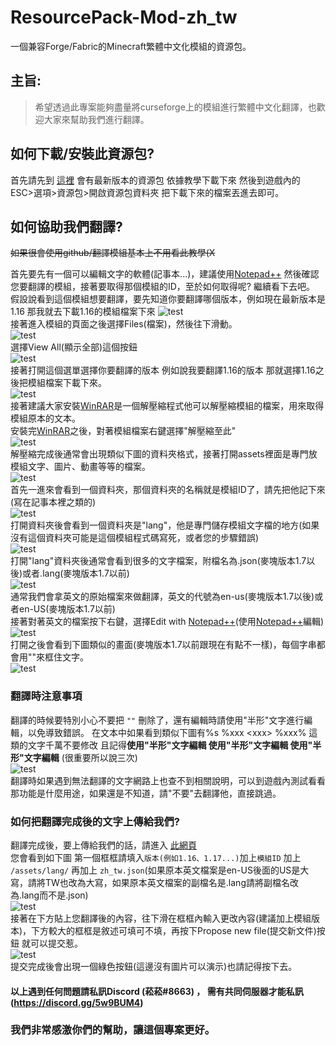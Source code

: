 # ResourcePack-Mod-zh_tw
一個兼容Forge/Fabric的Minecraft繁體中文化模組的資源包。  

## 主旨:
> 希望透過此專案能夠盡量將curseforge上的模組進行繁體中文化翻譯，也歡迎大家來幫助我們進行翻譯。  

## 如何下載/安裝此資源包?
首先請先到 [這裡](https://github.com/SiongSng/ResourcePack-Mod-zh_tw/releases/latest) 會有最新版本的資源包 依據教學下載下來
然後到遊戲內的 ESC>選項>資源包>開啟資源包資料夾 把下載下來的檔案丟進去即可。  
   
## 如何協助我們翻譯?
~~如果很會使用github/翻譯模組基本上不用看此教學(X~~

首先要先有一個可以編輯文字的軟體(記事本...)，建議使用[Notepad++](https://notepad-plus-plus.org/)
然後確認您要翻譯的模組，接著要取得那個模組的ID，至於如何取得呢?  繼續看下去吧。
假設說看到這個模組想要翻譯，要先知道你要翻譯哪個版本，例如現在最新版本是1.16 那我就去下載1.16的模組檔案下來
![test](https://media.discordapp.net/attachments/808603449285410846/811887465468002354/unknown.png)    
接著進入模組的頁面之後選擇Files(檔案)，然後往下滑動。  
![test](https://media.discordapp.net/attachments/808603449285410846/811893144799019038/unknown.png)  
選擇View All(顯示全部)這個按鈕  
![test](https://media.discordapp.net/attachments/808603449285410846/811893407999852544/unknown.png)  
接著打開這個選單選擇你要翻譯的版本 例如說我要翻譯1.16的版本 那就選擇1.16之後把模組檔案下載下來。  
![test](https://media.discordapp.net/attachments/808603449285410846/811893625977700372/unknown.png)  
接著建議大家安裝[WinRAR](https://rar.tw/)是一個解壓縮程式他可以解壓縮模組的檔案，用來取得模組原本的文本。  
安裝完[WinRAR](https://rar.tw/)之後，對著模組檔案右鍵選擇"解壓縮至此"  
![test](https://media.discordapp.net/attachments/808603449285410846/811894334751244288/unknown.png)  
解壓縮完成後通常會出現類似下圖的資料夾格式，接著打開assets裡面是專門放模組文字、圖片、動畫等等的檔案。  
![test](https://media.discordapp.net/attachments/808603449285410846/811894746297532436/unknown.png)  
首先一進來會看到一個資料夾，那個資料夾的名稱就是模組ID了，請先把他記下來(寫在記事本裡之類的)  
![test](https://media.discordapp.net/attachments/808603449285410846/811895101953540106/unknown.png)  
打開資料夾後會看到一個資料夾是"lang"，他是專門儲存模組文字檔的地方(如果沒有這個資料夾可能是這個模組程式碼寫死，或者您的步驟錯誤)    
![test](https://media.discordapp.net/attachments/808603449285410846/811895439820849152/unknown.png)  
打開"lang"資料夾後通常會看到很多的文字檔案，附檔名為.json(麥塊版本1.7以後)或者.lang(麥塊版本1.7以前)    
![test](https://media.discordapp.net/attachments/808603449285410846/811895973424136212/unknown.png)   
通常我們會拿英文的原始檔案來做翻譯，英文的代號為en-us(麥塊版本1.7以後)或者en-US(麥塊版本1.7以前)   
接著對著英文的檔案按下右鍵，選擇Edit with [Notepad++](https://notepad-plus-plus.org/)(使用[Notepad++](https://notepad-plus-plus.org/)編輯)  
![test](https://media.discordapp.net/attachments/808603449285410846/811896715513954375/unknown.png)    
打開之後會看到下圖類似的畫面(麥塊版本1.7以前跟現在有點不一樣)，每個字串都會用""來框住文字。  
![test](https://media.discordapp.net/attachments/808603449285410846/811897197142212638/unknown.png?width=503&height=701)  
### 翻譯時注意事項
翻譯的時候要特別小心不要把 `""` 刪除了，還有編輯時請使用"半形"文字進行編輯，以免導致錯誤。
在文本中如果看到類似下圖有%s %xxx \<xxx> %xxx% 這類的文字千萬不要修改 且記得**使用"半形"文字編輯 使用"半形"文字編輯 使用"半形"文字編輯** (很重要所以說三次)   
![test](https://media.discordapp.net/attachments/808603449285410846/811898041825099786/unknown.png)   
翻譯時如果遇到無法翻譯的文字網路上也查不到相關說明，可以到遊戲內測試看看那功能是什麼用途，如果還是不知道，請"不要"去翻譯他，直接跳過。   
### 如何把翻譯完成後的文字上傳給我們?
翻譯完成後，要上傳給我們的話，請進入 [此網頁](https://github.com/SiongSng/ResourcePack-Mod-zh_tw/new/main)   
您會看到如下圖 第一個框框請填入`版本(例如1.16、1.17...)`加上`模組ID` 加上 `/assets/lang/` 再加上 `zh_tw.json`(如果原本英文檔案是en-US後面的US是大寫，請將TW也改為大寫，如果原本英文檔案的副檔名是.lang請將副檔名改為.lang而不是.json)  
![test](https://media.discordapp.net/attachments/808603449285410846/811900110157512734/unknown.png)  
接著在下方貼上您翻譯後的內容，往下滑在框框內輸入更改內容(建議加上模組版本)，下方較大的框框是敘述可填可不填，再按下Propose new file(提交新文件)按鈕 就可以提交惹。  
![test](https://media.discordapp.net/attachments/808603449285410846/811901735412432896/unknown.png)  
提交完成後會出現一個綠色按鈕(這邊沒有圖片可以演示)也請記得按下去。  

#### 以上遇到任何問題請私訊Discord (菘菘#8663) ， 需有共同伺服器才能私訊(https://discord.gg/5w9BUM4)  

### 我們非常感激你們的幫助，讓這個專案更好。  
